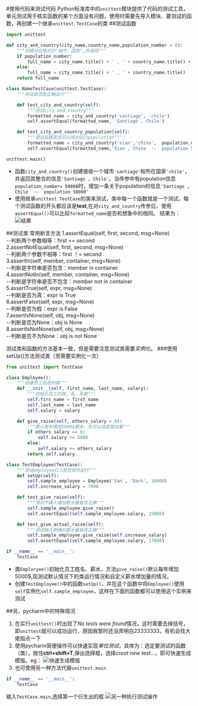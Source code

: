 #使用代码来测试代码
Python标准库中的`unittest`模块提供了代码的测试工具，单元测试用于核实函数的某个方面没有问题，使用时需要先导入模块、要测试的函数，再创建一个继承`unittest.TestCase`的类
##测试函数
```python
import unittest

def city_and_country(city_name,country_name,population_number = 0):
    """创建对应格式的"城市，国家",并返回"""
    if population_number:
        full_name = city_name.title() + ' , ' + country_name.title() + '  --  population ' + str(population_number)
    else:
        full_name = city_name.title() + ' , ' + country_name.title()
    return full_name

class NameTestCase(unittest.TestCase):
    """测试是否能正确运行"""

    def test_city_and_country(self):
        """测试city_and_country"""
        formatted_name = city_and_country('santiago', 'chile')
        self.assertEqual(formatted_name, 'Santiago , Chile')

    def test_city_and_country_population(self):
        """测试函数是否可以成功运行population"""
        formatted_name = city_and_country('xian','china',  population_number= 50000)
        self.assertEqual(formatted_name,'Xian , China  --  population 50000')

unittest.main()
```
* 函数`city_and_country()`创建接收一个城市`'santiago'`和所在国家`'chile'`，并返回其整合的信息`'Santiago , Chile'`。当传参中有population信息`population_number= 50000`时，增加一条关于population的信息`'Santiago , Chile  --  population 50000'`  
* 使用继承`unittest.TestCase`的类来测试，类中每一个函数就是一个测试，每个测试函数的开头都应该是**test**,在对`city_and_country`传参后，使用`assertEqual()`可以比较`formatted_name`是否和想象中的相同。
结果为：![结果](http://p4ihydscy.bkt.clouddn.com/blog/180315/gFJm4Jlb4e.png?imageslim)

##测试类
常用断言方法
1.assertEqual(self, first, second, msg=None)  
--判断两个参数相等：first == second  
2.assertNotEqual(self, first, second, msg=None)  
--判断两个参数不相等：first ！= second  
3.assertIn(self, member, container, msg=None)  
--判断是字符串是否包含：member in container  
4.assertNotIn(self, member, container, msg=None)  
--判断是字符串是否不包含：member not in container  
5.assertTrue(self, expr, msg=None)  
--判断是否为真：expr is True  
6.assertFalse(self, expr, msg=None)  
--判断是否为假：expr is False  
7.assertIsNone(self, obj, msg=None)  
--判断是否为None：obj is None  
8.assertIsNotNone(self, obj, msg=None)  
--判断是否不为None：obj is not None  
  
测试类和函数的方法基本一致，但是需要注意测试类需要*实例化*。
###使用setUp()方法测试类（至需要实例化一次）
```python
from unittest import TestCase

class Employee():
    """创建员工信息的类"""
    def __init__(self, first_name, last_name, salary):
        """初始化员工的姓、名、年薪"""
        self.firs_name = first_name
        self.last_name = last_name
        self.salary = salary

    def give_raise(self, others_salary = 0):
        """默认每年增加5000$薪水，也可以自定增加量"""
        if others_salary == 0:
            self.salary += 5000
        else:
            self.salary += others_salary
        return self.salary

class TestEmployee(TestCase):
    """测试employeeCLS是否成功运行"""
    def setUp(self):
        self.sample_employee = Employee('Van', 'Dark', 10000)
        self.increase_salary = 7000

    def test_give_raise(self):
        """测试不输入增加薪水量是否正确"""
        self.sample_employee.give_raise()
        self.assertEqual(self.sample_employee.salary, 15000)

    def test_give_actual_raise(self):
        """测试输入明确的薪水量是否正确"""
        self.sample_employee.give_raise(self.increase_salary)
        self.assertEqual(self.sample_employee.salary, 17000)

if __name__ == '__main__':
    TestCase
```
* 类`Emploryee()`初始化员工姓名、薪水，方法`give_raise()`默认每年增加5000$,现测试默认情况下的类运行情况和自定义薪水增加量的情况。  
* 创建`TestEmployee()`中的函数`setUp()`，并在这个函数中将`Employee()`使用`self`实例化`self.sample_employee`，这样在下面的函数都可以使用这个实例来测试

##另，pycharm中的特殊情况
1. 在实行`unittest()`时出现了*No tests were found*情况，这时需要去掉括号，即`unittest`就可以成功运行，原因我暂时还没弄明白23333333，有机会找大佬指点一下
2. 使用pycharm简便操作可以快速实现*单位测试*，具体为：选定要测试的函数（类），按住**ctrl+shift+T**,弹出选择框，选择*creat new test...*，即可快速生成模版。eg：
![快速生成模版](http://p4ihydscy.bkt.clouddn.com/blog/180315/hg1CKc9hk0.png?imageslim)
3. 也可使用另一种方法代替`unittest.main`
```python
if __name__ == '__main__':
    TestCase
```
输入`TestCase.main`,选择第一个衍生出的框
![另一种执行测试操作](http://p4ihydscy.bkt.clouddn.com/blog/180315/gF940e4F4f.png?imageslim)